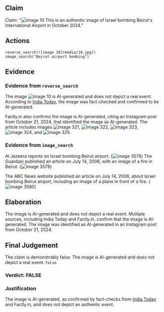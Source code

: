 ## Claim
Claim: "![image 10](media/10.jpg) This is an authentic image of Israel bombing Beirut's International Airport in October 2024."

## Actions
```
reverse_search(![image 10](media/10.jpg))
image_search("Beirut airport bombing")
```

## Evidence
### Evidence from `reverse_search`
The image ![image 10](media/10.jpg) is AI-generated and does not depict a real event. According to [India Today](https://www.indiatoday.in/fact-check/story/fact-check-photo-middle-east-airlines-flight-israel-airstrikes-beirut-lebanon-ai-generated-2622766-2024-10-24), the image was fact-checked and confirmed to be AI-generated.

Factly.in also confirms the image is AI-generated, citing an Instagram post from October 21, 2024, that identified the image as AI-generated. The article includes images ![image 321](media/2025-07-18_13-39-1752845988-189557.jpg), ![image 322](media/2025-07-18_13-39-1752845990-391928.jpg), ![image 323](media/2025-07-18_13-39-1752845991-912763.jpg), ![image 324](media/2025-07-18_13-39-1752845993-148467.jpg), and ![image 325](media/2025-07-18_13-39-1752845994-877501.jpg).


### Evidence from `image_search`
Al Jazeera reports on Israel bombing Beirut airport. (![image 3578](media/2025-08-06_14-26-1754490401-065474.jpg)) The Guardian published an article on July 14, 2006, with an image of a fire in Beirut. (![image 3579](media/2025-08-06_14-26-1754490401-136335.jpg))

The ABC News website published an article on July 14, 2006, about Israel bombing Beirut airport, including an image of a plane in front of a fire. (![image 3580](media/2025-08-06_14-26-1754490403-097401.jpg))


## Elaboration
The image is AI-generated and does not depict a real event. Multiple sources, including India Today and Factly.in, confirm that the image is AI-generated. The image was identified as AI-generated in an Instagram post from October 21, 2024.


## Final Judgement
The claim is demonstrably false. The image is AI-generated and does not depict a real event. `false`

### Verdict: FALSE

### Justification
The image is AI-generated, as confirmed by fact-checks from [India Today](https://www.indiatoday.in/fact-check/story/fact-check-photo-middle-east-airlines-flight-israel-airstrikes-beirut-lebanon-ai-generated-2622766-2024-10-24) and Factly.in, and does not depict an authentic event.
